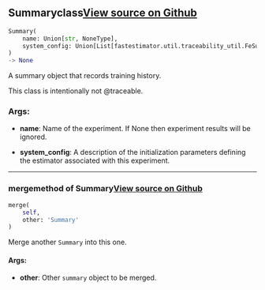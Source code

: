 ## Summary<span class="tag">class</span><a class="sourcelink" href=https://github.com/fastestimator/fastestimator/blob/r1.2/fastestimator/summary/summary.py/#L34-L91>View source on Github</a>
```python
Summary(
	name: Union[str, NoneType],
	system_config: Union[List[fastestimator.util.traceability_util.FeSummaryTable], NoneType]=None
)
-> None
```
A summary object that records training history.

This class is intentionally not @traceable.


<h3>Args:</h3>


* **name**: Name of the experiment. If None then experiment results will be ignored.

* **system_config**: A description of the initialization parameters defining the estimator associated with this experiment.

---

### merge<span class="tag">method of Summary</span><a class="sourcelink" href=https://github.com/fastestimator/fastestimator/blob/r1.2/fastestimator/summary/summary.py/#L49-L57>View source on Github</a>
```python
merge(
	self,
	other: 'Summary'
)
```
Merge another `Summary` into this one.


<h4>Args:</h4>


* **other**: Other `summary` object to be merged.

